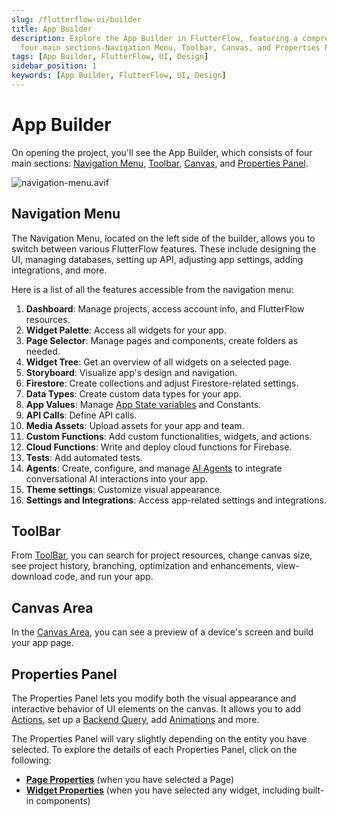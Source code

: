 ```yaml
---
slug: /flutterflow-ui/builder
title: App Builder
description: Explore the App Builder in FlutterFlow, featuring a comprehensive interface with 
  four main sections-Navigation Menu, Toolbar, Canvas, and Properties Panel.
tags: [App Builder, FlutterFlow, UI, Design]
sidebar_position: 1
keywords: [App Builder, FlutterFlow, UI, Design]
---
```


# App Builder

On opening the project, you'll see the App Builder, which consists of four main sections: 
[Navigation Menu](#navigation-menu), [Toolbar](#toolbar), [Canvas](#canvas-area), and [Properties Panel](#properties-panel).

![navigation-menu.avif](imgs/navigation-menu.avif)

## Navigation Menu

The Navigation Menu, located on the left side of the builder, allows you to switch between various FlutterFlow features. These include designing the UI, managing databases, setting up API, adjusting app settings, adding integrations, and more.

Here is a list of all the features accessible from the navigation menu:

1. **Dashboard**: Manage projects, access account info, and FlutterFlow resources.
2. **Widget Palette**: Access all widgets for your app.
3. **Page Selector**: Manage pages and components, create folders as needed.
4. **Widget Tree**: Get an overview of all widgets on a selected page.
5. **Storyboard**: Visualize app's design and navigation.
6. **Firestore**: Create collections and adjust Firestore-related settings.
7. **Data Types**: Create custom data types for your app.
8. **App Values**: Manage [App State variables](../../resources/data-representation/app-state.md) and Constants.
9. **API Calls**: Define API calls.
10. **Media Assets**: Upload assets for your app and team.
11. **Custom Functions**: Add custom functionalities, widgets, and actions.
12. **Cloud Functions**: Write and deploy cloud functions for Firebase.
13. **Tests**: Add automated tests.
14. **Agents**: Create, configure, and manage [AI Agents](../../ff-integrations/ai/ai-agents.md) to integrate conversational AI interactions into your app.
15. **Theme settings**: Customize visual appearance.
16. **Settings and Integrations**: Access app-related settings and integrations.

## ToolBar

From [ToolBar](toolbar.md), you can search for project resources, change canvas size, see project history, branching, optimization and enhancements, view-download code, and run your app.

## Canvas Area

In the [Canvas Area](canvas.md), you can see a preview of a device's screen and build your app page.

## Properties Panel

The Properties Panel lets you modify both the visual appearance and interactive behavior of UI 
elements on the canvas. It allows you to add [Actions](../../resources/control-flow/functions/action-flow-editor.md), set up a [Backend Query](../../resources/control-flow/backend-logic/backend-query/backend-query.md), add [Animations](../../ff-concepts/animations/animations.md) and more.

The Properties Panel will vary slightly depending on the entity you have selected. To explore the details of each Properties Panel, click on the following:

- **[Page Properties](../../resources/ui/pages/pages-properties.md)** (when you have selected a Page)
- **[Widget Properties](../../resources/ui/widgets/widget-properties.md)** (when you have selected any widget, including built-in components)